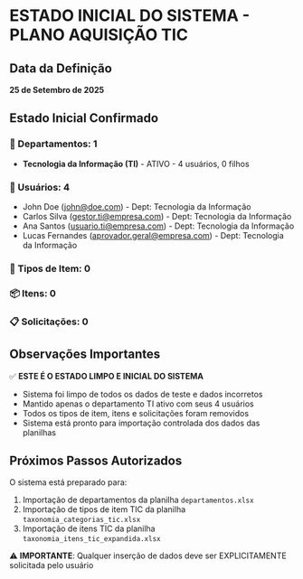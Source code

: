 
# ESTADO INICIAL DO SISTEMA - PLANO AQUISIÇÃO TIC

## Data da Definição
**25 de Setembro de 2025**

## Estado Inicial Confirmado

### 📁 Departamentos: 1
- **Tecnologia da Informação (TI)** - ATIVO - 4 usuários, 0 filhos

### 👥 Usuários: 4
- John Doe (john@doe.com) - Dept: Tecnologia da Informação
- Carlos Silva (gestor.ti@empresa.com) - Dept: Tecnologia da Informação
- Ana Santos (usuario.ti@empresa.com) - Dept: Tecnologia da Informação
- Lucas Fernandes (aprovador.geral@empresa.com) - Dept: Tecnologia da Informação

### 🔧 Tipos de Item: 0

### 📦 Itens: 0

### 📋 Solicitações: 0

## Observações Importantes

✅ **ESTE É O ESTADO LIMPO E INICIAL DO SISTEMA**

- Sistema foi limpo de todos os dados de teste e dados incorretos
- Mantido apenas o departamento TI ativo com seus 4 usuários
- Todos os tipos de item, itens e solicitações foram removidos
- Sistema está pronto para importação controlada dos dados das planilhas

## Próximos Passos Autorizados

O sistema está preparado para:
1. Importação de departamentos da planilha `departamentos.xlsx`
2. Importação de tipos de item TIC da planilha `taxonomia_categorias_tic.xlsx`
3. Importação de itens TIC da planilha `taxonomia_itens_tic_expandida.xlsx`

⚠️ **IMPORTANTE**: Qualquer inserção de dados deve ser EXPLICITAMENTE solicitada pelo usuário
